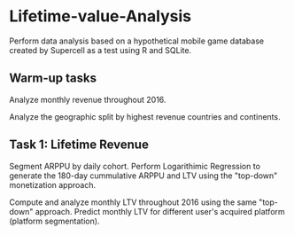 # Lifetime-value-Analysis
Perform data analysis based on a hypothetical mobile game database created by Supercell as a test using R and SQLite.

## Warm-up tasks
Analyze monthly revenue throughout 2016. 

Analyze the geographic split by highest revenue countries and continents.

## Task 1: Lifetime Revenue
Segment ARPPU by daily cohort. Perform Logarithimic Regression to generate the 180-day cummulative ARPPU and LTV using the "top-down" monetization approach. 

Compute and analyze monthly LTV throughout 2016 using the same "top-down" approach. Predict monthly LTV for different user's acquired platform (platform segmentation).
